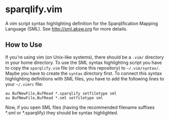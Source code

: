 sparqlify.vim
=============

A vim script syntax highlighting definition for the Sparqlification Mapping Language (SML).
See http://sml.aksw.org  for more details.

How to Use
----------

If you're using vim (on Unix-like systems), there should be a `.vim/` directory in your home directory. To use the SML syntax highlighting script you have to copy the `sparqlify.vim` file (or clone this repository) to `~/.vim/syntax/`. Maybe you have to create the `syntax` directory first. To connect this syntax highlighting definitions with SML files, you have to add the following lines to your `~/.vimrc` file:

```
au BufNewFile,BufRead *.sparqlify setfiletype sml
au BufNewFile,BufRead *.sml setfiletype sml
```

Now, if you open SML files (having the recommended filename suffixes *.sml or *.sparqlify) they should be syntax highlighted.
